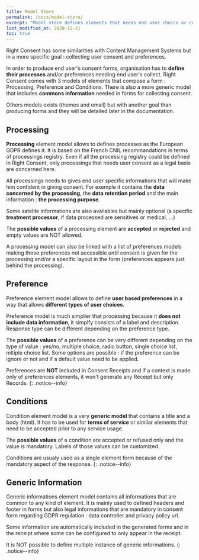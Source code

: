 ```yaml
---
title: Model Store
permalink: /docs/model-store/
excerpt: "Model store defines elements that needs end user choice or consent on"
last_modified_at: 2020-12-21
toc: true
---
```


Right Consent has some similarities with Content Management Systems but in a more specific goal : collecting user consent and preferences.

In order to produce end user's consent forms, organisation has to **define their processes** and/or preferences needing end user's collect. Right Consent comes with 3 models of elements that compose a form : Processing, Preference and Conditions. There is also a more generic model that includes **commons information** needed in forms for collecting consent.

Others models exists (themes and email) but with another goal than producing forms and they will be detailed later in the documentation.

## Processing

**Processing** element model allows to defines processes as the European GDPR defines it. It is based on the French CNIL recommandations in terms of processings registry. Even if all the processing registry could be defined in Right Consent, only processings that needs user consent as a legal basis are concerned here.

All processings needs to gives end user specific informations that will make him confident in giving consent. For exemple it contains the **data concerned by the processing**, the **data retention period** and the main information : **the processing purpose**. 

Some satelite informations are also availables but mainly optional (a specific **treatment processor**, if data processed are sensitives or medical, ...)

The **possible values** of a processing element are **accepted** or **rejected** and empty values are NOT allowed.

A processing model can also be linked with a list of preferences models making those preferences not accessible until consent is given for the processing and/or a specific layout in the form (preferences appears just behind the processing).

## Preference

Preference element model allows to define **user based preferences** in a way that allows **different types of user choices**. 

Preference model is much simplier that processing because it **does not include data information**, it simplfy consists of a label and description. Response type can be different depending on the preference type.

The **possible values** of a preference can be very different depending on the type of value : yes/no, multiple choice, radio button, single choice list, mltiple choice list. Some options are possible : if the preference can be ignore or not and if a default value need to be applied.

Preferences are **NOT** included in Consent Receipts and if a context is made only of preferences elements, it won't generate any Receipt but only Records.
{: .notice--info}

## Conditions

Condition element model is a very **generic model** that contains a title and a body (html). It has to be used for **terms of service** or similar elements that need to be accepted prior to any service usage. 

The **possible values** of a condition are accepted or refused only and the value is mandatory. Labels of those values can be customized.

Conditions are usualy used as a single element form because of the mandatory aspect of the response.
{: .notice--info}

## Generic Information

Generic informations element model contains all informations that are common to any kind of element. It is mainly used to defined headers and footer in forms but also legal informations that are mandatory in consent form regarding GDPR regulation : data controller and privacy policy url.

Some information are automatically included in the generated forms and in the receipt where some can be configured to only appear in the receipt.

It is NOT possible to define multiple instance of generic informations.
{: .notice--info}




